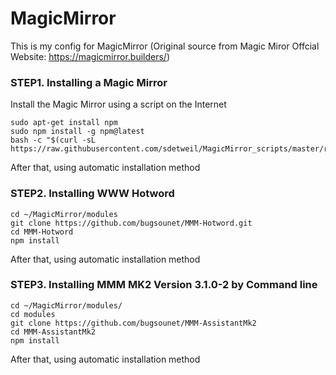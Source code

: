 # MagicMirror
This is my config for MagicMirror
(Original source from Magic Miror Offcial Website: https://magicmirror.builders/)
### STEP1. Installing a Magic Mirror
Install the Magic Mirror using a script on the Internet
```
sudo apt-get install npm
sudo npm install -g npm@latest
bash -c "$(curl -sL https://raw.githubusercontent.com/sdetweil/MagicMirror_scripts/master/raspberry.sh)"
```
After that, using automatic installation method
### STEP2. Installing WWW Hotword
```
cd ~/MagicMirror/modules
git clone https://github.com/bugsounet/MMM-Hotword.git
cd MMM-Hotword
npm install
```
After that, using automatic installation method
### STEP3. Installing MMM MK2 Version 3.1.0-2 by Command line
```
cd ~/MagicMirror/modules/
cd modules
git clone https://github.com/bugsounet/MMM-AssistantMk2
cd MMM-AssistantMk2
npm install
```
After that, using automatic installation method
